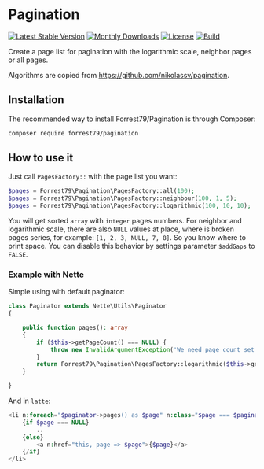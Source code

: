 # Pagination

[![Latest Stable Version](https://poser.pugx.org/forrest79/pagination/v)](//packagist.org/packages/forrest79/pagination)
[![Monthly Downloads](https://poser.pugx.org/forrest79/pagination/d/monthly)](//packagist.org/packages/forrest79/pagination)
[![License](https://poser.pugx.org/forrest79/pagination/license)](//packagist.org/packages/forrest79/pagination)
[![Build](https://github.com/forrest79/pagination/actions/workflows/build.yml/badge.svg?branch=master)](https://github.com/forrest79/pagination/actions/workflows/build.yml)

Create a page list for pagination with the logarithmic scale, neighbor pages or all pages.

Algorithms are copied from https://github.com/nikolassv/pagination.


## Installation

The recommended way to install Forrest79/Pagination is through Composer:

```sh
composer require forrest79/pagination
```


## How to use it

Just call `PagesFactory::` with the page list you want:

```php
$pages = Forrest79\Pagination\PagesFactory::all(100);
$pages = Forrest79\Pagination\PagesFactory::neighbour(100, 1, 5);
$pages = Forrest79\Pagination\PagesFactory::logarithmic(100, 10, 10);
```

You will get sorted `array` with `integer` pages numbers. For neighbor and logarithmic scale, there are also `NULL` values at place, where is broken pages series, for example: `[1, 2, 3, NULL, 7, 8]`. So you know where to print space. You can disable this behavior by settings parameter `$addGaps` to `FALSE`.

### Example with Nette

Simple using with default paginator:

```php
class Paginator extends Nette\Utils\Paginator
{

	public function pages(): array
	{
		if ($this->getPageCount() === NULL) {
			throw new InvalidArgumentException('We need page count set to generate pages list');
		}
		return Forrest79\Pagination\PagesFactory::logarithmic($this->getPageCount(), $this->getPage(), 10);
	}

}
```

And in `latte`:

```php
<li n:foreach="$paginator->pages() as $page" n:class="$page === $paginator->getPage() ? active, $page === NULL ? disabled">
	{if $page === NULL}
		..
	{else}
		<a n:href="this, page => $page">{$page}</a>
	{/if}
</li>
```
